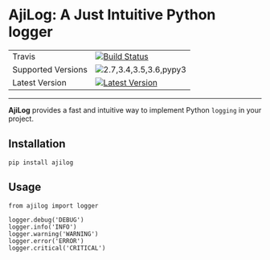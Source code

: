 # AjiLog: A Just Intuitive Python logger

|                    |                             |
|--------------------|-----------------------------|
| Travis             | [![Build Status][t1]][t2]   |
| Supported Versions | ![2.7,3.4,3.5,3.6,pypy3][py]        |
| Latest Version     | [![Latest Version][ver]][link] |
---

[t1]: https://travis-ci.org/amigcamel/ajilog.svg?branch=master
[t2]: mahttps://travis-ci.org/amigcamel/ajilog
[py]: https://img.shields.io/badge/python-2.7%2C3.4%2C3.5%2C3.6%2Cpypy3-green.svg
[link]: https://pypi.python.org/pypi/ajilog
[ver]: https://img.shields.io/pypi/v/ajilog.svg

**AjiLog** provides a fast and intuitive way to implement Python `logging` in your project.  


## Installation

    pip install ajilog

## Usage

    from ajilog import logger

    logger.debug('DEBUG')
    logger.info('INFO')
    logger.warning('WARNING')
    logger.error('ERROR')
    logger.critical('CRITICAL')
